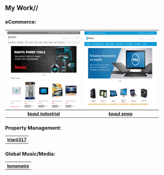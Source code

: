 ## My Work//


### eCommerce:
<table>
  <tr>
    <th><img src="https://github.com/andrewneil/Portfolio/blob/master/images/industrial.PNG" width="250" height="250"></th>
    <th><img src="https://github.com/andrewneil/Portfolio/blob/master/images/sewp.PNG"       width="250" height="250"></th>
  </tr>
  <tr>
    <th><a href="https://www.kpaulindustrial.com">kpaul industrial</a></th>
    <th><a href="https://www.kpaulsewp.com">kpaul sewp</th>
  </tr>
</table>

### Property Management:
<table>
  <tr>
    <th><a href="https://www.triarii317.com">triarii317</th>
  </tr>
</table>

### Global Music/Media:
<table>
  <tr>
    <th><a href="https://www.lemonwire.com">lemonwire</th>
  </tr>
</table>
